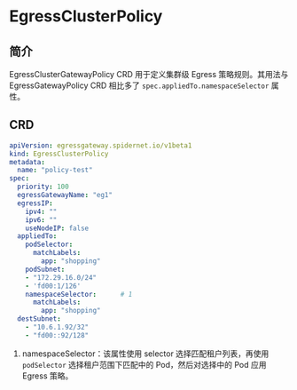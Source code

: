 # EgressClusterPolicy

## 简介

EgressClusterGatewayPolicy CRD 用于定义集群级 Egress 策略规则。其用法与 EgressGatewayPolicy CRD 相比多了 `spec.appliedTo.namespaceSelector` 属性。

## CRD
```yaml
apiVersion: egressgateway.spidernet.io/v1beta1
kind: EgressClusterPolicy
metadata:
  name: "policy-test"
spec:
  priority: 100             
  egressGatewayName: "eg1"
  egressIP:
    ipv4: ""                            
    ipv6: ""
    useNodeIP: false
  appliedTo:
    podSelector:
      matchLabels:
        app: "shopping"
    podSubnet:
    - "172.29.16.0/24"
    - 'fd00:1/126'
    namespaceSelector:      # 1
      matchLabels:
        app: "shopping"
  destSubnet:
    - "10.6.1.92/32"
    - "fd00::92/128"
```

1. namespaceSelector：该属性使用 selector 选择匹配租户列表，再使用 `podSelector` 选择租户范围下匹配中的 Pod，然后对选择中的 Pod 应用 Egress 策略。